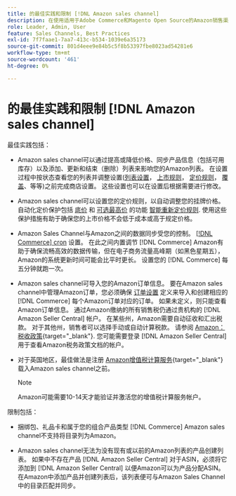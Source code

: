 ```yaml
---
title: 的最佳实践和限制 [!DNL Amazon sales channel]
description: 在使用适用于Adobe Commerce和Magento Open Source的Amazon销售渠道时，请查看最佳实践和限制。
role: Leader, Admin, User
feature: Sales Channels, Best Practices
exl-id: 7f7faae1-7aa7-413c-b534-1039e6a35173
source-git-commit: 801d4eee9e84b5c5f8b53397fbe8023ad54281e6
workflow-type: tm+mt
source-wordcount: '461'
ht-degree: 0%

---
```


# 的最佳实践和限制 [!DNL Amazon sales channel]

最佳实践包括：

- Amazon sales channel可以通过提高或降低价格、同步产品信息（包括可用库存）以及添加、更新和结束（删除）列表来影响您的Amazon列表。 在设置过程中按状态查看您的列表并调整设置([列表设置](./listing-settings.md)， [上市规则](./listing-rules.md)， [定价规则](./pricing-products.md)， [覆盖](./overrides.md)、等等)之前完成商店设置。 这些设置也可以在设置后根据需要进行修改。

- Amazon sales channel可以设置您的定价规则，以自动调整您的挂牌价格。 自动化定价保护包括 [底价](./floor-price.md) 和 [可选最高价](./optional-ceiling-price.md) 的功能 [智能重新定价规则](./intelligent-repricing-rules.md). 使用这些保护措施有助于确保您的上市价格不会低于成本或高于规定价格。

- Amazon Sales Channel与Amazon之间的数据同步受您的控制。 [[!DNL Commerce] cron](https://experienceleague.adobe.com/docs/commerce-admin/systems/tools/cron.html) 设置。 在此之间内置调节 [!DNL Commerce] Amazon有助于确保流畅高效的数据传输，但在电子商务流量高峰期（如黑色星期五），Amazon的系统更新时间可能会比平时更长。 设置您的 [!DNL Commerce] 每五分钟就跑一次。

- Amazon sales channel可导入您的Amazon订单信息。 要在Amazon sales channel中管理Amazon订单，您必须确保 [订单设置](./order-settings.md) 定义来导入和创建相应的 [!DNL Commerce] 每个Amazon订单对应的订单。 如果未定义，则只能查看Amazon订单信息。 通过Amazon缴纳的所有销售税仍通过贵机构的 [!DNL Amazon Seller Central] 帐户。 在某些州，Amazon需要自动征收和汇出税款。 对于其他州，销售者可以选择手动或自动计算税款。 请参阅 [Amazon：税收政策](https://sellercentral.amazon.com/gp/help/external/help.html?itemID=200405820&amp;language=en_US/){target="_blank"}. 您可能需要登录 [!DNL Amazon Seller Central] 用于查看Amazon税务政策文档的帐户。

- 对于英国地区，最佳做法是注册 [Amazon增值税计算服务](https://sell.amazon.co.uk/learn/vat-resources/){target="_blank"} 载入Amazon sales channel之前。

  >[!NOTE]
  >
  >Amazon可能需要10-14天才能验证并激活您的增值税计算服务帐户。

限制包括：

- 捆绑包、礼品卡和属于您的组合产品类型 [!DNL Commerce] Amazon sales channel不支持将目录列为Amazon。

- Amazon sales channel无法为没有现有或以前的Amazon列表的产品创建列表。 如果中不存在产品 [!DNL Amazon Seller Central] 对于ASIN，必须将它添加到 [!DNL Amazon Seller Central] 以便Amazon可以为产品分配ASIN。 在Amazon中添加产品并创建列表后，该列表便可与Amazon Sales Channel中的目录匹配并同步。
